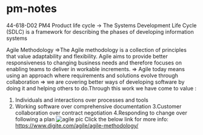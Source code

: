 
# pm-notes
44-618-D02 PM4
Product life cycle 
-> The Systems Development Life Cycle (SDLC) is a framework for describing the phases of developing information systems

Agile Methodology
=>The Agile methodology is a collection of principles that value adaptability and flexibility. Agile  aims to provide better responsiveness to changing business needs and therefore focuses on enabling teams to deliver in workable increments.
=> Agile today means using an approach where requirements and solutions evolve through collaboration
=> we are covering better ways of developing software by doing it and helping others to do.Through this work we have come to value :
  1. Individuals and interactions over processes and tools
  2. Working software over comprehensive documentation
  3.Customer collaboration over contract negotiation 
  4.Responding to change over following a plan
  ![agile pic](https://user-images.githubusercontent.com/73435520/118069069-1c242180-b369-11eb-95d7-eaef3d5bcc50.png)
Click the below link for more info:
https://www.digite.com/agile/agile-methodology/
